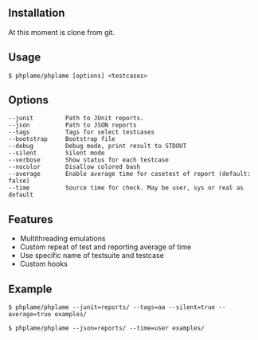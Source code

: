 Installation
------------

At this moment is clone from git.

Usage
------------

    $ phplame/phplame [options] <testcases>

Options
------------
    --junit         Path to JUnit reports.
    --json          Path to JSON reports
    --tags          Tags for select testcases
    --bootstrap     Bootstrap file
    --debug         Debug mode, print result to STDOUT
    --silent        Silent mode
    --verbose       Show status for each testcase
    --nocolor       Disallow colored bash
    --average       Enable average time for casetest of report (default: false)
    --time          Source time for check. May be user, sys or real as default

Features
------------

* Multithreading emulations
* Custom repeat of test and reporting average of time
* Use specific name of testsuite and testcase
* Custom hooks

Example
------------

    $ phplame/phplame --junit=reports/ --tags=aa --silent=true --average=true examples/

    $ phplame/phplame --json=reports/ --time=user examples/

